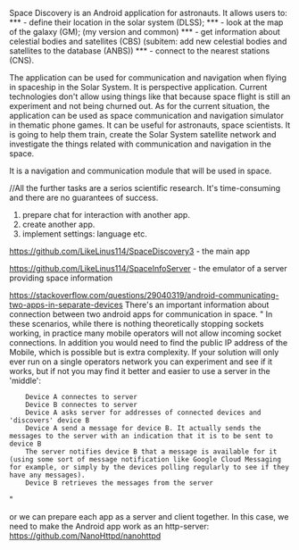 Space Discovery is an Android application for astronauts.
It allows users to:
*** - define their location in the solar system (DLSS);
*** - look at the map of the galaxy (GM); (my version and common)
*** - get information about celestial bodies and satellites (CBS) (subitem: add new celestial bodies and satellites to the database (ANBS))
*** - connect to the nearest stations (CNS).

The application can be used for communication and navigation when flying in spaceship in the Solar System. It is perspective application. Current technologies don't allow using things like that because
space flight is still an experiment and not being churned out. As for the current situation, the application can be used as space communication and navigation simulator in thematic phone games.
It can be useful for astronauts, space scientists. It is going to help them train, create the Solar System satellite network and investigate the things related with communication and navigation
in the space.

It is a navigation and communication module that will be used in space.






//All the further tasks are a serios scientific research. It's time-consuming and there are no guarantees of success. 

1. prepare chat for interaction with another app.
2. create another app.
3. implement settings: language etc.






https://github.com/LikeLinus114/SpaceDiscovery3 - the main app

https://github.com/LikeLinus114/SpaceInfoServer - the emulator of a server providing space information






https://stackoverflow.com/questions/29040319/android-communicating-two-apps-in-separate-devices
There's an important information about connection between two android apps for communication in space.
"
	In these scenarios, while there is nothing theoretically stopping sockets working, in practice many mobile operators will not allow incoming socket connections. In addition you would need to find the public IP address of the Mobile, which is possible but is extra complexity. If your solution will only ever run on a single operators network you can experiment and see if it works, but if not you may find it better and easier to use a server in the 'middle':

		Device A connectes to server
		Device B connectes to server
		Device A asks server for addresses of connected devices and 'discovers' device B
		Device A send a message for device B. It actually sends the messages to the server with an indication that it is to be sent to device B
		The server notifies device B that a message is available for it (using some sort of message notification like Google Cloud Messaging for example, or simply by the devices polling regularly to see if they have any messages).
		Device B retrieves the messages from the server
"

or we can prepare each app as a server and client together. In this case, we need to make the Android app work as an http-server: https://github.com/NanoHttpd/nanohttpd